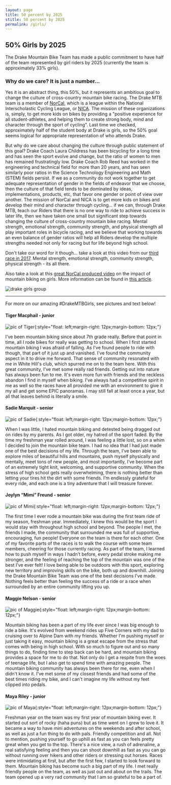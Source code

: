 ```yaml
---
layout: page
title: 50 percent by 2025
stitle: 50 percent by 2025
permalink: /girls/
---
```

##  50% Girls by 2025

The Drake Mountain Bike Team has made a public commitment to have half of the team represented by girl riders by 2025 (currently the team is approximately 33% girls).  

### Why do we care?  It is just a number...

Yes it is an abstract thing, this 50%, but it represents an ambitious goal to change the culture of cross-country mountain bike racing.  The Drake MTB team is a member of [NorCal](http://norcalmtb.org), which is a league within the National Interscholastic Cycling League, or [NICA](http://www.nationalmtb.org/).  The mission of these organizations is, simply, to get more kids on bikes by providing a "positive experience for all student-athletes, and helping them to create strong body, mind and character through the sport of cycling".  Last time we checked, approximately half of the student body at Drake is girls, so the 50% goal seems logical for appropriate representation of who attends Drake.  

But why do we care about changing the culture through public statement of this goal?  Drake Coach Laura Childress has been bicycling for a long time and has seen the sport evolve and change, but the ratio of women to men has remained frustratingly low.  Drake Coach Rob Reed has worked in the engineering and technical field for more than 20 years, and has seen similarly poor ratios in the Science Technology Engineering and Math (STEM) fields persist.  If we as a community do not work together to get adequate representation of gender in the fields of endeavor that we choose, then the culture of that field tends to be dominated by ideas, implementations, products, etc, that favor one gender or point of view over another.  The mission of NorCal and NICA is to get more kids on bikes and develop their mind and character through cycling... if we can, through Drake MTB, teach our Riders that there is no one way to ride to achieve success in later life, then we have taken one small but significant step towards changing the culture of cross-country mountain bike racing.  Mental strength, emotional strength, community strength, and physical strength all play important roles in bicycle racing, and we believe that working towards an even balance of gender ratios will help all Riders develop the multiple strengths needed not only for racing but for life beyond high school.

Don't take our word for it though... take a look at this video from our [third race in 2017](https://www.youtube.com/watch?v=0N8iXa_M5oE).  Mental strength, emotional strength, community strength, physical strength - its all there.

Also take a look at this [great NorCal produced video](https://m.youtube.com/watch?v=RMzVFlOF8R4) on the impact of mountain biking on girls. More information can be found in [this article](https://www.trekbikes.com/us/en_US/story/the_new_normal).


![drake girls group](../images/drake_girls_group.jpg)

****

For more on our amazing #DrakeMTBGirls, see pictures and text below!

#### Tiger Macphail - junior

![pic of Tiger](../images/girls_Tiger.jpg){:style="float: left;margin-right: 12px;margin-bottom: 12px;"}

I've been mountain biking since about 7th grade really. Before that point in time, all I rode bikes for really was getting to school. When I first started mountain biking I was afraid of falling. As I've found people to ride with though, that part of it just up and vanished. I've found the community aspect in it to drive me forward. That sense of community resonated with me in White Hill's club, which spurred me on to the team here. With this great community, I've met some really rad friends. Getting out into nature has always been fun to me. It's even more fun with friends and the reckless abandon I find in myself when biking. I've always had a competitive spirit in me as well so the races have all provided me with an environment to give it my all and get some EPIC panoramas. I may still fall at least once a year, but all that leaves behind is literally a smile.

<div style="clear: both;"></div>

#### Sadie Marquit - senior

![pic of Sadie](../images/girls_Sadie.jpg){:style="float: left;margin-right: 12px;margin-bottom: 12px;"}

When I was little, I hated mountain biking and detested being dragged out on rides by my parents. As I got older, my hatred of the sport faded. By the time my freshman year rolled around, I was feeling a little lost, so on a whim I decided to join the mountain bike team. I had no idea that I had just made one of the best decisions of my life. Through the team, I’ve been able to explore miles of beautiful hills and mountains, push myself physically and mentally, meet tons of new people, and most importantly, I’ve become part of an extremely tight knit, welcoming, and supportive community. When the stress of high school gets really overwhelming, there is nothing better than letting your tires hit the dirt with some friends. I’m endlessly grateful for every ride, and each one is a tiny adventure that I will treasure forever.

<div style="clear: both;"></div>

#### Joylyn “Mimi” Freund - senior

![pic of Mimi](../images/girls_Mimi.jpg){:style="float: left;margin-right: 12px;margin-bottom: 12px;"}

The first time I ever rode a mountain bike was during the first team ride of my season, freshman year. Immediately, I knew this would be the sport I would stay with throughout high school and beyond. The people I met, the friends I made, the community that surrounded me was full of supportive, encouraging, fun people! Everyone on the team is there for each other. One of my favorite parts of the races is to walk the course with some team members, cheering for those currently racing. As part of the team, I learned how to push myself in ways I hadn’t before, every pedal stroke making me stronger, and the feeling of reaching the top of the mountain was one of the best I’ve ever felt! I love being able to be outdoors with this sport, exploring new territory and improving skills on the bike, both up and downhill. Joining the Drake Mountain Bike Team was one of the best decisions I’ve made. Nothing feels better than feeling the success of a ride or a race when surrounded by an entire community lifting you up.

<div style="clear: both;"></div>

#### Maggie Nelson - senior

![pic of Maggie](../images/girls_Maggie.jpg){:style="float: left;margin-right: 12px;margin-bottom: 12px;"}

Mountain biking has been a part of my life ever since I was big enough to ride a bike. It's evolved from weekend rides up Five Corners with my dad to cruising over to Alpine Dam with my friends. Whether I'm pushing myself or just taking it easy, mountain biking is a great escape from the stress that comes with being in high school. With so much to figure out and so many things to do, finding time to step back can be hard, and mountain biking provides a space for me to do that. Not only do I get a respite from the woes of teenage life, but I also get to spend time with amazing people. The mountain biking community has always been there for me, even when I didn't know it. I've met some of my closest friends and had some of the best times riding my bike, and I can't imagine my life without my feet clipped into pedals.

<div style="clear: both;"></div>

#### Maya Riley - junior

![pic of Maya](../images/girls_Maya.jpg){:style="float: left;margin-right: 12px;margin-bottom: 12px;"}

Freshman year on the team was my first year of mountain biking ever. It started out sort of rocky (haha puns) but as time went on I grew to love it.  It became a way to have mini adventures on the weekends and after school, as well as just a fun thing to do with pals. Friendly competition and all. Not to mention, pushing yourself to go uphill as fast as you can feels pretty great when you get to the top. There's a nice view, a rush of adrenaline, a real satisfying feeling and then you can shoot downhill as fast as you can go without running over hikers and other riders or stressing out horses. Races were intimidating at first, but after the first few, I started to look forward to them. Mountain biking has become such a big part of my life. I met really friendly people on the team, as well as just out and about on the trails. The team opened up a very rad community that I am so grateful to be a part of.

